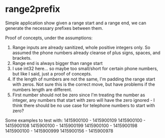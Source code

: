 # range2prefix

Simple application show given a range start and a range end, we can generate the necessary prefixes between them.

Proof of concepts, under the assumptions:
1. Range inputs are already sanitized, whole positive integers only. So assumed the phone numbers already cleanse of plus signs, spaces, and brackets.
2. Range end is always bigger than range start
3. I use int32 here... so maybe too small/short for certain phone numbers, but like I said, just a proof of concepts.
4. If the length of numbers are not the same, I'm padding the range start with zeros. Not sure this is the correct move, but have problems if the numbers length are different.
5. First number should not be zero since I'm treating the number as integer, any numbers that start with zero will have the zero ignored - I think there should be no use case for telephone numbers to start with zero?


Some examples to test with:
1415900100 - 1415900109
1415900100 - 1415900108
1415900100 - 1415900199
1415900100 - 1415900198
1415900100 - 1415900999
1415900156 - 1415900978




